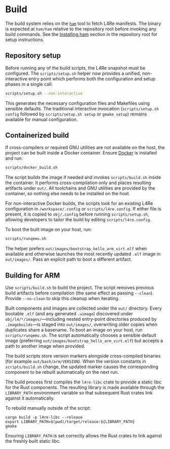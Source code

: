 # Build

The build system relies on the [`ham`](https://github.com/kernkonzept/ham)
tool to fetch L4Re manifests. The binary is expected at `ham/ham` relative to
the repository root before invoking any build commands. See the [Installing
ham](../README.md#installing-ham) section in the repository root for setup
instructions.

## Repository setup

Before running any of the build scripts, the L4Re snapshot must be configured.
The `scripts/setup.sh` helper now provides a unified, non-interactive entry point which
performs both the configuration and setup phases in a single call:

```bash
scripts/setup.sh --non-interactive
```

This generates the necessary configuration files and Makefiles using sensible
defaults. The traditional interactive invocation (`scripts/setup.sh config` followed by
`scripts/setup.sh setup` or `gmake setup`) remains available for manual configuration.

## Containerized build

If cross-compilers or required GNU utilities are not available on the host,
the project can be built inside a Docker container. Ensure
[Docker](https://www.docker.com/) is installed and run:

```bash
scripts/docker_build.sh
```

The script builds the image if needed and invokes `scripts/build.sh` inside the
container. It performs cross-compilation only and places resulting artifacts
under `out/`. All toolchains and GNU utilities are provided by the container,
so nothing else needs to be installed on the host.

For non-interactive Docker builds, the scripts look for an existing L4Re
configuration in `/workspace/.config` or `scripts/l4re.config`. If either file
is present, it is copied to `obj/.config` before running `scripts/setup.sh`,
allowing developers to tailor the build by editing `scripts/l4re.config`.

To boot the built image on your host, run:

```bash
scripts/runqemu.sh
```

The helper prefers `out/images/bootstrap_hello_arm_virt.elf` when available and
otherwise launches the most recently updated `.elf` image in `out/images/`. Pass
an explicit path to boot a different artifact.

## Building for ARM

Use `scripts/build.sh` to build the project. The script removes previous build
artifacts before compilation (the same effect as passing `--clean`). Provide
`--no-clean` to skip this cleanup when iterating.

Built components and images are collected under the `out/` directory. Every
bootable `.elf` (and any generated `.uimage`) discovered under
`obj/l4/*/images/`—including nested entry-point directories produced by
`.imagebuilds`—is staged into `out/images/`, overwriting older copies when
duplicates share a basename. To boot an image on your host, run
`scripts/runqemu.sh`. The script automatically chooses a sensible default image
(preferring `out/images/bootstrap_hello_arm_virt.elf`) but accepts a path to
another image when provided.

The build scripts store version markers alongside cross-compiled binaries (for
example `out/bash/arm/VERSION`). When the version constants in `scripts/build.sh`
change, the updated marker causes the corresponding component to be rebuilt
automatically on the next run.

The build process first compiles the `l4re-libc` crate to provide a static
libc for the Rust components. The resulting library is made available through
the `LIBRARY_PATH` environment variable so that subsequent Rust crates link
against it automatically.

To rebuild manually outside of the script:

```
cargo build -p l4re-libc --release
export LIBRARY_PATH=$(pwd)/target/release:${LIBRARY_PATH}
gmake
```

Ensuring `LIBRARY_PATH` is set correctly allows the Rust crates to link against
the freshly built static libc.

